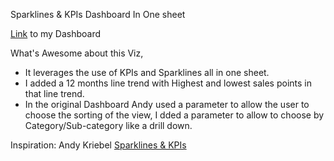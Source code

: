 Sparklines & KPIs Dashboard In One sheet

[Link](https://public.tableau.com/app/profile/amira.salama/viz/SalesAnalysisWSparklines/ByCat) to my Dashboard

What's Awesome about this Viz,
* It leverages the use of KPIs and Sparklines all in one sheet.
* I added a 12 months line trend with Highest and lowest sales points in that line trend.
* In the original Dashboard Andy used a parameter to allow the user to choose the sorting of the view, I dded a parameter to allow to choose by Category/Sub-category like a drill down.

Inspiration: Andy Kriebel [Sparklines & KPIs](https://public.tableau.com/app/profile/andy.kriebel/viz/SparklinesKPIs/Dashboard)
